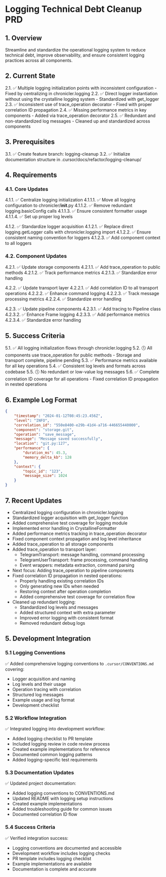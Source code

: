# Logging Technical Debt Cleanup PRD

## 1. Overview
Streamline and standardize the operational logging system to reduce technical debt, improve observability, and ensure consistent logging practices across all components.

## 2. Current State
2.1. ✅ Multiple logging initialization points with inconsistent configuration - Fixed by centralizing in chronicler.logging
2.2. ✅ Direct logger instantiation without using the crystalline logging system - Standardized with get_logger
2.3. ✅ Inconsistent use of trace_operation decorator - Fixed with proper correlation ID propagation
2.4. ✅ Missing performance metrics in key components - Added via trace_operation decorator
2.5. ✅ Redundant and non-standardized log messages - Cleaned up and standardized across components

## 3. Prerequisites
3.1. ✅ Create feature branch: logging-cleanup
3.2. ✅ Initialize documentation structure in .cursor/docs/refactor/logging-cleanup/

## 4. Requirements

### 4.1. Core Updates
4.1.1. ✅ Centralize logging initialization
    4.1.1.1. ✅ Move all logging configuration to chronicler/__init__.py
    4.1.1.2. ✅ Remove redundant logging.basicConfig calls
    4.1.1.3. ✅ Ensure consistent formatter usage
    4.1.1.4. ✅ Set up proper log levels

4.1.2. ✅ Standardize logger acquisition
    4.1.2.1. ✅ Replace direct logging.getLogger calls with chronicler.logging import
    4.1.2.2. ✅ Ensure consistent naming convention for loggers
    4.1.2.3. ✅ Add component context to all loggers

### 4.2. Component Updates
4.2.1. ✅ Update storage components
    4.2.1.1. ✅ Add trace_operation to public methods
    4.2.1.2. ✅ Track performance metrics
    4.2.1.3. ✅ Standardize error handling

4.2.2. ✅ Update transport layer
    4.2.2.1. ✅ Add correlation ID to all transport operations
    4.2.2.2. ✅ Enhance command logging
    4.2.2.3. ✅ Track message processing metrics
    4.2.2.4. ✅ Standardize error handling

4.2.3. ✅ Update pipeline components
    4.2.3.1. ✅ Add tracing to Pipeline class
    4.2.3.2. ✅ Enhance Frame logging
    4.2.3.3. ✅ Add performance metrics
    4.2.3.4. ✅ Standardize error handling

## 5. Success Criteria
5.1. ✅ All logging initialization flows through chronicler.logging
5.2. 🕔 All components use trace_operation for public methods - Storage and transport complete, pipeline pending
5.3. ✅ Performance metrics available for all key operations
5.4. ✅ Consistent log levels and formats across codebase
5.5. 🕔 No redundant or low-value log messages
5.6. ✅ Complete correlation ID coverage for all operations - Fixed correlation ID propagation in nested operations

## 6. Example Log Format
```json
{
    "timestamp": "2024-01-12T08:45:23.456Z",
    "level": "INFO",
    "correlation_id": "550e8400-e29b-41d4-a716-446655440000",
    "component": "storage.git",
    "operation": "save_message",
    "message": "Message saved successfully",
    "location": "git.py:127",
    "performance": {
        "duration_ms": 45.3,
        "memory_delta_kb": 128
    },
    "context": {
        "topic_id": "123",
        "message_size": 1024
    }
}
```

## 7. Recent Updates
- Centralized logging configuration in chronicler.logging
- Standardized logger acquisition with get_logger function
- Added comprehensive test coverage for logging module
- Implemented error handling in CrystallineFormatter
- Added performance metrics tracking in trace_operation decorator
- Fixed component context propagation and log level inheritance
- Added trace_operation to all storage components
- Added trace_operation to transport layer:
  - TelegramTransport: message handling, command processing
  - TelegramUserTransport: frame processing, command handling
  - Event wrappers: metadata extraction, command parsing
- Next focus: Adding trace_operation to pipeline components 
- Fixed correlation ID propagation in nested operations:
  - Properly handling existing correlation IDs
  - Only generating new IDs when needed
  - Restoring context after operation completion
  - Added comprehensive test coverage for correlation flow
- Cleaned up redundant logging:
  - Standardized log levels and messages
  - Added structured context with extra parameter
  - Improved error logging with consistent format
  - Removed redundant debug logs 

## 5. Development Integration

### 5.1 Logging Conventions
✅ Added comprehensive logging conventions to `.cursor/CONVENTIONS.md` covering:
- Logger acquisition and naming
- Log levels and their usage
- Operation tracing with correlation
- Structured log messages
- Example usage and log format
- Development checklist

### 5.2 Workflow Integration
✅ Integrated logging into development workflow:
- Added logging checklist to PR template
- Included logging review in code review process
- Created example implementations for reference
- Documented common logging patterns
- Added logging-specific test requirements

### 5.3 Documentation Updates
✅ Updated project documentation:
- Added logging conventions to CONVENTIONS.md
- Updated README with logging setup instructions
- Created example implementations
- Added troubleshooting guide for common issues
- Documented correlation ID flow

### 5.4 Success Criteria
✅ Verified integration success:
- Logging conventions are documented and accessible
- Development workflow includes logging checks
- PR template includes logging checklist
- Example implementations are available
- Documentation is complete and accurate 